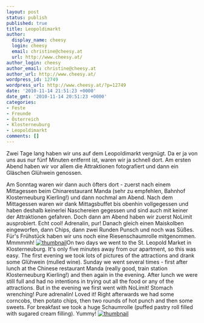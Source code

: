 ```yaml
---
layout: post
status: publish
published: true
title: Leopoldimarkt
author:
  display_name: cheesy
  login: cheesy
  email: christine@cheesy.at
  url: http://www.cheesy.at/
author_login: cheesy
author_email: christine@cheesy.at
author_url: http://www.cheesy.at/
wordpress_id: 12749
wordpress_url: http://www.cheesy.at/?p=12749
date: '2010-11-14 21:51:23 +0000'
date_gmt: '2010-11-14 20:51:23 +0000'
categories:
- Feste
- Freunde
- Österreich
- Klosterneuburg
- Leopoldimarkt
comments: []
---
```

<!--:de-->Zwei Tage lang haben wir uns auf dem Leopoldimarkt vergnügt. Da er ja von uns aus nur fünf Minuten entfernt ist, waren wir ja schnell dort. Am ersten Abend haben wir vor allem die Attraktionen fotografiert und dann ein Gläschen Glühwein genossen.
Am Sonntag waren wir dann auch öfters dort - zuerst nach einem Mittagessen beim Chinarestaurant Manda (sehr zu empfehlen, Bahnhof Klosterneuburg Kierling!) und dann nochmal am Abend. Nach dem Mittagessen waren wir dank Mittagsbuffet bis obenhin vollgegessen und haben deshalb keinerlei Naschereien gegessen und sind auch mit keiner der Attraktionen gefahren. Doch dann am Abend haben wir zuerst NoLimit ausprobiert. Echt cool! Adrenalin, pur! Danach gleich einen Maiskolben eingeworfen, dann Chips, dann zwei Runden Punsch und noch was Süßes. Für's Frühstück haben wir uns noch eine Riesenschaumrolle mitgenommen. Mmmmmh!
[![](http://www.cheesy.at/wp-content/uploads/2010/11/leopoldimarkt/thumbnail.jpg "thumbnail")](http://www.cheesy.at/photos/freunde/x2010/leopoldimarkt/)<!--:--><!--:en-->On two days we went to the St. Leopold Market in Klosterneuburg. It's only five minutes away from our apartment, so this was easy. The first evening we took lots of pictures of the attractions and drank some Glühwein (mulled wine).
Sunday we went several times - first after lunch at the Chinese restaurant Manda (really good, train station Klosterneuburg Kierling!) and then again in the evening. After lunch we were still full and had no intentions in trying out all the food or any of the attractions. But in the evening we first went with NoLimit! Stomach wrenching! Pure adrenalin! Loved it! Right afterwards we had some corncobs, then potato chips, then two rounds of hot punch and then some sweets. For breakfast we took a huge Schaumrolle (puffed pastry roll filled with sugared cream filling). Yummy!
[![](http://www.cheesy.at/wp-content/uploads/2010/11/leopoldimarkt/thumbnail.jpg "thumbnail")](http://www.cheesy.at/photos/freunde/x2010/leopoldimarkt/)<!--:-->
